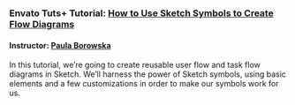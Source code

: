 ### Envato Tuts+ Tutorial: [How to Use Sketch Symbols to Create Flow Diagrams](https://webdesign.tutsplus.com/tutorials/how-to-use-sketch-symbols-to-create-flow-diagrams--cms-30440)
#### Instructor: [Paula Borowska](https://tutsplus.com/authors/paula-borowska)

In this tutorial, we’re going to create reusable user flow and task flow diagrams in Sketch. We’ll harness the power of Sketch symbols, using basic elements and a few customizations in order to make our symbols work for us.
